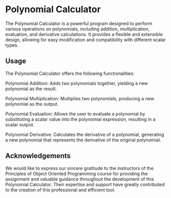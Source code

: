 # Polynomial Calculator
The Polynomial Calculator is a powerful program designed to perform various operations on polynomials, including addition, multiplication, evaluation, and derivative calculations. It provides a flexible and extensible design, allowing for easy modification and compatibility with different scalar types.

## Usage
The Polynomial Calculator offers the following functionalities:

Polynomial Addition: Adds two polynomials together, yielding a new polynomial as the result.

Polynomial Multiplication: Multiplies two polynomials, producing a new polynomial as the output.

Polynomial Evaluation: Allows the user to evaluate a polynomial by substituting a scalar value into the polynomial expression, resulting in a scalar output.

Polynomial Derivative: Calculates the derivative of a polynomial, generating a new polynomial that represents the derivative of the original polynomial.

## Acknowledgements
We would like to express our sincere gratitude to the instructors of the Principles of Object Oriented Programming course for providing the assignment and valuable guidance throughout the development of this Polynomial Calculator. Their expertise and support have greatly contributed to the creation of this professional and efficient tool.
